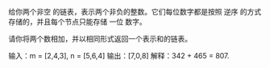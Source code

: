 给你两个非空 的链表，表示两个非负的整数。它们每位数字都是按照 逆序 的方式存储的，并且每个节点只能存储 一位 数字。

请你将两个数相加，并以相同形式返回一个表示和的链表。

输入：m = [2,4,3], n = [5,6,4]
输出：[7,0,8]
解释：342 + 465 = 807.